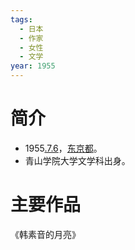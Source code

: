 ```yaml
---
tags:
  - 日本
  - 作家
  - 女性
  - 文学
year: 1955
---
```

# 简介

- 1955[.7.6](2024-07-06.md)，[东京都](东京都.md)。
- 青山学院大学文学科出身。
# 主要作品

《韩素音的月亮》